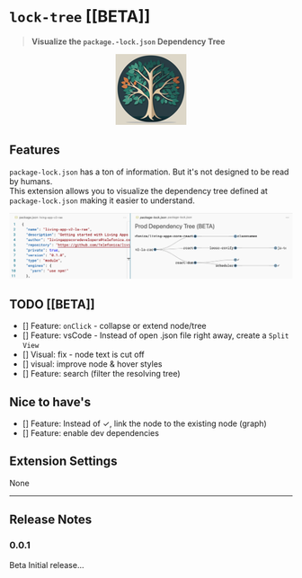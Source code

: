 # `lock-tree` [[BETA]]

> **Visualize the `package.-lock.json` Dependency Tree**

<p align="center">
<img src="./icon.png" />
</p>

## Features

`package-lock.json` has a ton of information. But it's not designed to be read by humans.</br>
This extension allows you to visualize the dependency tree defined at `package-lock.json` making it easier to understand.

![v0_0_1 screenshot](./screenshots/v0_0_1.png)

## TODO [[BETA]]

- [] Feature: `onClick` - collapse or extend node/tree
- [] Feature: vsCode - Instead of open .json file right away, create a `Split View`
- [] Visual: fix - node text is cut off
- [] visual: improve node & hover styles
- [] Feature: search (filter the resolving tree)

## Nice to have's

- [] Feature: Instead of ✓, link the node to the existing node (graph)
- [] Feature: enable dev dependencies

## Extension Settings

None

---

## Release Notes

### 0.0.1

Beta Initial release...

